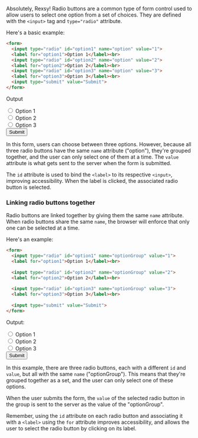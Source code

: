 Absolutely, Rexsy! Radio buttons are a common type of form control used to allow users to select one option from a set of choices. They are defined with the `<input>` tag and `type="radio"` attribute.

Here's a basic example:

```html
<form>
  <input type="radio" id="option1" name="option" value="1">
  <label for="option1">Option 1</label><br>
  <input type="radio" id="option2" name="option" value="2">
  <label for="option2">Option 2</label><br>
  <input type="radio" id="option3" name="option" value="3">
  <label for="option3">Option 3</label><br>
  <input type="submit" value="Submit">
</form>
```

Output
<form>
  <input type="radio" id="option1" name="option" value="1">
  <label for="option1">Option 1</label><br>
  <input type="radio" id="option2" name="option" value="2">
  <label for="option2">Option 2</label><br>
  <input type="radio" id="option3" name="option" value="3">
  <label for="option3">Option 3</label><br>
  <input type="submit" value="Submit">
</form>

In this form, users can choose between three options. However, because all three radio buttons have the same `name` attribute ("option"), they're grouped together, and the user can only select one of them at a time. The `value` attribute is what gets sent to the server when the form is submitted.

The `id` attribute is used to bind the `<label>` to its respective `<input>`, improving accessibility. When the label is clicked, the associated radio button is selected.

### Linking radio buttons together
Radio buttons are linked together by giving them the same `name` attribute. When radio buttons share the same `name`, the browser will enforce that only one can be selected at a time.

Here's an example:

```html
<form>
  <input type="radio" id="option1" name="optionGroup" value="1">
  <label for="option1">Option 1</label><br>
  
  <input type="radio" id="option2" name="optionGroup" value="2">
  <label for="option2">Option 2</label><br>
  
  <input type="radio" id="option3" name="optionGroup" value="3">
  <label for="option3">Option 3</label><br>
  
  <input type="submit" value="Submit">
</form>
```
Output:
<form>
  <input type="radio" id="option1" name="optionGroup" value="1">
  <label for="option1">Option 1</label><br>
  
  <input type="radio" id="option2" name="optionGroup" value="2">
  <label for="option2">Option 2</label><br>
  
  <input type="radio" id="option3" name="optionGroup" value="3">
  <label for="option3">Option 3</label><br>
  
  <input type="submit" value="Submit">
</form>

In this example, there are three radio buttons, each with a different `id` and `value`, but all with the same `name` ("optionGroup"). This means that they're grouped together as a set, and the user can only select one of these options.

When the user submits the form, the `value` of the selected radio button in the group is sent to the server as the value of the "optionGroup".

Remember, using the `id` attribute on each radio button and associating it with a `<label>` using the `for` attribute improves accessibility, and allows the user to select the radio button by clicking on its label.
